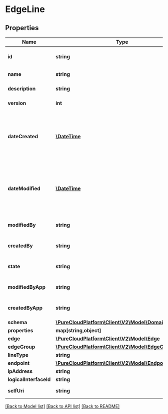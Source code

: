 # EdgeLine

## Properties
Name | Type | Description | Notes
------------ | ------------- | ------------- | -------------
**id** | **string** | The globally unique identifier for the object. | [optional] 
**name** | **string** | The name of the entity. | 
**description** | **string** | The resource&#39;s description. | [optional] 
**version** | **int** | The current version of the resource. | [optional] 
**dateCreated** | [**\DateTime**](\DateTime.md) | The date the resource was created. Date time is represented as an ISO-8601 string. For example: yyyy-MM-ddTHH:mm:ss.SSSZ | [optional] 
**dateModified** | [**\DateTime**](\DateTime.md) | The date of the last modification to the resource. Date time is represented as an ISO-8601 string. For example: yyyy-MM-ddTHH:mm:ss.SSSZ | [optional] 
**modifiedBy** | **string** | The ID of the user that last modified the resource. | [optional] 
**createdBy** | **string** | The ID of the user that created the resource. | [optional] 
**state** | **string** | Indicates if the resource is active, inactive, or deleted. | [optional] 
**modifiedByApp** | **string** | The application that last modified the resource. | [optional] 
**createdByApp** | **string** | The application that created the resource. | [optional] 
**schema** | [**\PureCloudPlatform\Client\V2\Model\DomainEntityRef**](DomainEntityRef.md) |  | [optional] 
**properties** | **map[string,object]** |  | [optional] 
**edge** | [**\PureCloudPlatform\Client\V2\Model\Edge**](Edge.md) |  | [optional] 
**edgeGroup** | [**\PureCloudPlatform\Client\V2\Model\EdgeGroup**](EdgeGroup.md) |  | [optional] 
**lineType** | **string** |  | [optional] 
**endpoint** | [**\PureCloudPlatform\Client\V2\Model\Endpoint**](Endpoint.md) |  | [optional] 
**ipAddress** | **string** |  | [optional] 
**logicalInterfaceId** | **string** |  | [optional] 
**selfUri** | **string** | The URI for this object | [optional] 

[[Back to Model list]](../README.md#documentation-for-models) [[Back to API list]](../README.md#documentation-for-api-endpoints) [[Back to README]](../README.md)


